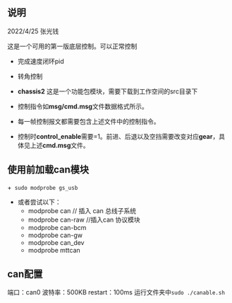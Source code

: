 ## 说明
2022/4/25
张光钱

这是一个可用的第一版底层控制。可以正常控制
+ 完成速度闭环pid
+ 转角控制

+ **chassis2** 这是一个功能包模块，需要下载到工作空间的src目录下
+ 控制指令如**msg/cmd.msg**文件数据格式所示。
+ 每一帧控制报文都需要包含上述文件中的控制指令。
+ 控制时**control_enable**需要=1。前进、后退以及空挡需要改变对应**gear**，具体见上述**cmd.msg**文件。

## 使用前加载can模块
+` sudo modprobe gs_usb`
+ 或者尝试以下：
    + modprobe can      // 插入 can 总线子系统
    + modprobe can-raw   //插入can 协议模块
    + modprobe can-bcm
    + modprobe can-gw  
    + modprobe can_dev
    + modprobe mttcan  

## can配置
端口：can0
波特率：500KB 
restart：100ms
运行文件夹中`sudo ./canable.sh`
